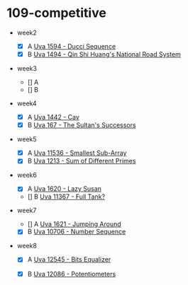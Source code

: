 # 109-competitive

* week2
	* [x] A [Uva 1594 - Ducci Sequence](https://uva.onlinejudge.org/index.php?option=com_onlinejudge&Itemid=8&page=show_problem&problem=4469)
	* [x] B [Uva 1494 - Qin Shi Huang's National Road System](https://uva.onlinejudge.org/index.php?option=onlinejudge&page=show_problem&problem=4240)

* week3
	* [] A
	* [] B
* week4
	* [x] A [Uva 1442 - Cav](https://uva.onlinejudge.org/index.php?option=com_onlinejudge&Itemid=8&page=show_problem&problem=4188)
	* [x] B [Uva 167 - The Sultan's Successors](https://uva.onlinejudge.org/index.php?option=com_onlinejudge&Itemid=8&page=show_problem&problem=103)

* week5
	* [x] A [Uva 11536 - Smallest Sub-Array](https://uva.onlinejudge.org/index.php?option=onlinejudge&page=show_problem&problem=2531)
	* [x] B [Uva 1213 - Sum of Different Primes](https://uva.onlinejudge.org/index.php?option=com_onlinejudge&Itemid=8&page=show_problem&problem=3654)

* week6
	* [x] A [Uva 1620 - Lazy Susan](https://onlinejudge.org/index.php?option=com_onlinejudge&Itemid=8&page=show_problem&problem=4495)
	* [] B [Uva 11367 - Full Tank?](https://onlinejudge.org/index.php?option=com_onlinejudge&Itemid=8&category=25&page=show_problem&problem=2352)

* week7
	* [] A [Uva 1621 - Jumping Around](https://onlinejudge.org/index.php?option=com_onlinejudge&Itemid=8&category=825&page=show_problem&problem=4496)
	* [x] B [Uva 10706 - Number Sequence](https://onlinejudge.org/index.php?option=onlinejudge&page=show_problem&problem=1647)

* week8
	* [x] A [Uva 12545 - Bits Equalizer](https://onlinejudge.org/index.php?option=com_onlinejudge&Itemid=8&page=show_problem&problem=3990)
	* [x] B [Uva 12086 - Potentiometers](https://onlinejudge.org/index.php?option=onlinejudge&page=show_problem&problem=3238)

